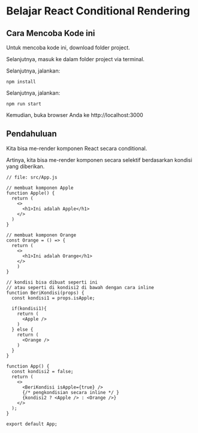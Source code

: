 # Belajar React Conditional Rendering

## Cara Mencoba Kode ini

Untuk mencoba kode ini, download folder project.

Selanjutnya, masuk ke dalam folder project via terminal.

Selanjutnya, jalankan:

```
npm install
```

Selanjutnya, jalankan:

```
npm run start
```

Kemudian, buka browser Anda ke http://localhost:3000

## Pendahuluan

Kita bisa me-render komponen React secara conditional.

Artinya, kita bisa me-render komponen secara selektif berdasarkan kondisi yang diberikan.

```
// file: src/App.js

// membuat komponen Apple
function Apple() {
  return (
    <>
      <h1>Ini adalah Apple</h1>
    </>
  )
}

// membuat komponen Orange
const Orange = () => {
  return (
    <>
      <h1>Ini adalah Orange</h1>
    </>
    )
}

// kondisi bisa dibuat seperti ini
// atau seperti di kondisi2 di bawah dengan cara inline
function BeriKondisi(props) {
  const kondisi1 = props.isApple;

  if(kondisi1){
    return (
      <Apple />
    )
  } else {
    return (
      <Orange />
    )
  }
}

function App() {
  const kondisi2 = false;
  return (
    <>
      <BeriKondisi isApple={true} />
      {/* pengkondisian secara inline */ }
      {kondisi2 ? <Apple /> : <Orange />}
    </>
  );
}

export default App;
```
